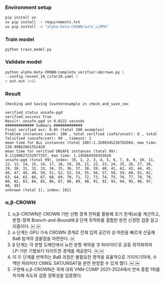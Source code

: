 ### Environment setup

```bash
pip install uv
uv pip install -r requirements.txt
uv pip install -e "alpha-beta-CROWN/auto_LiRPA"
```

### Train model

`python train_model.py`

### Validate model

```python
python alpha-beta-CROWN/complete_verifier/abcrown.py \
--config resnet_18_cifar10.yaml \
> out.out 2>&1
```

### Result

```
Checking and Saving Counterexample in check_and_save_cex

verified_status unsafe-pgd
verified_success True
Result: unsafe-pgd in 0.0222 seconds
############# Summary #############
Final verified acc: 0.0% (total 100 examples)
Problem instances count: 100 , total verified (safe/unsat): 0 , total falsified (unsafe/sat): 99 , timeout: 1
mean time for ALL instances (total 100):1.3208345236782664, max time: 120.99662661552429
mean time for verified UNSAFE instances (total 99): 0.11198827232977357, max time: 1.145664930343628
unsafe-pgd (total 99), index: [0, 1, 2, 3, 4, 5, 6, 7, 8, 9, 10, 11, 12, 13, 14, 15, 16, 17, 18, 19, 20, 21, 22, 23, 24, 25, 26, 27, 28, 29, 30, 31, 32, 33, 34, 35, 36, 37, 38, 39, 40, 41, 42, 43, 44, 45, 46, 47, 48, 49, 50, 51, 52, 53, 54, 55, 56, 57, 58, 59, 60, 61, 62, 63, 64, 65, 66, 67, 68, 69, 70, 71, 72, 73, 74, 75, 76, 77, 78, 79, 80, 82, 83, 84, 85, 86, 87, 88, 89, 90, 91, 92, 93, 94, 95, 96, 97, 98, 99]
unknown (total 1), index: [81]
```

### α,β-CROWN

1.	α,β-CROWN은 CROWN 기반 선형 경계 전파를 활용해 초기 한계(α)​를 계산하고, 분할-정복 Branch-and-Bound에 β 단계 최적화를 결합한 완전 신경망 검증 알고리즘이다.  ￼ ￼
2.	α 단계는 GPU 가속 CROWN 경계로 전체 입력 공간의 상·하한을 빠르게 산출해 BaB 탐색의 출발점을 마련한다.  ￼
3.	β 단계는 각 분할 도메인에서 뉴런 분할 제약을 ‘β 파라미터’로 공동 최적화하여 LP-기반 기법보다 타이트한 경계를 제공한다.  ￼ ￼
4.	이 두 단계를 반복하는 BaB 과정은 불필요한 영역을 효율적으로 가지치기하며, 수백만 파라미터 CNN도 SAT/UNSAT을 완전 판정할 수 있게 했다.  ￼ ￼
5.	구현체 α,β-CROWN은 국제 대회 VNN-COMP 2021–2024에서 연속 종합 1위를 차지해 속도와 검증 정확성을 입증했다.